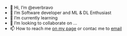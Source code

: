 - 👋 Hi, I’m @everbravo
- 👀 I’m Software developer and ML & DL Enthusiast
- 🌱 I’m currently learning
- 💞️ I’m looking to collaborate on ...
- 📫 How to reach me <a href="https://www.brbravo.co" target="_blank">on my page</a> or contac me to <a href="mailto:alexbraver333@gmail.com" target="_blank"> email</a>

<!---
everbravo/everbravo is a ✨ special ✨ repository because its `README.md` (this file) appears on your GitHub profile.
You can click the Preview link to take a look at your changes.
--->
